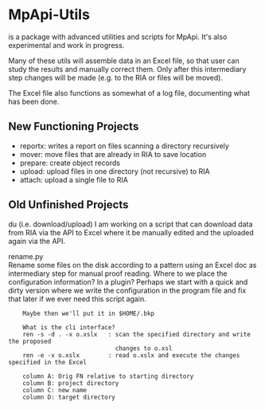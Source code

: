 # MpApi-Utils

is a package with advanced utilities and scripts for MpApi. It's also experimental and 
work in progress. 

Many of these utils will assemble data in an Excel file, so that user
can study the results and manually correct them. Only after this intermediary step 
changes will be made (e.g. to the RIA or files will be moved).

The Excel file also functions as somewhat of a log file, documenting what has been done. 

## New Functioning Projects
- reportx: writes a report on files scanning a directory recursively 
- mover: move files that are already in RIA to save location
- prepare: create object records
- upload: upload files in one directory (not recursive) to RIA
- attach: upload a single file to RIA

## Old Unfinished Projects

du (i.e. download/upload)
		I am working on a script that can download data from RIA via the API to Excel 
		where it be manually edited and the uploaded again via the API.


rename.py  
		Rename some files on the disk according to a pattern using an Excel doc as 
		intermediary step for manual proof reading.
		Where to we place the configuration information? In a plugin? Perhaps we 
		start with a quick and dirty version where we write the configuration in the 
		program file and fix that later if we ever need this script again.
		
		Maybe then we'll put it in $HOME/.bkp
		
		What is the cli interface?
		ren -s -d . -x o.xslx	: scan the specified directory and write the proposed 
								  changes to o.xsl
		ren -e -x o.xslx		: read o.xslx and execute the changes specified in the Excel
		
		column A: Orig FN relative to starting directory
		column B: project directory
		column C: new name
		column D: target directory

